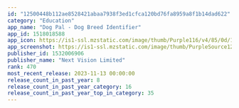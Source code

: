 ```yaml
---
id: "12500448b112ae8528421abaa7938f3ed1cfca120bd76fa8959a8f1b14dad622"
category: "Education"
app_name: "Dog Pal - Dog Breed Identifier"
app_id: 1518018588
app_icon: https://is1-ssl.mzstatic.com/image/thumb/Purple116/v4/85/0d/1e/850d1e6f-cd32-8ce5-218d-b1f51307314d/AppIcon-0-0-1x_U007emarketing-0-7-0-85-220.png/1024x1024bb.png
app_screenshot: https://is1-ssl.mzstatic.com/image/thumb/PurpleSource126/v4/06/e4/1f/06e41f6f-07be-fc4c-1b7c-02c10cae14d0/9e825c44-a2b3-4e21-a90c-e18fd1724a0b_X-1.jpg/1242x2688bb.png
publisher_id: 1532006906
publisher_name: "Next Vision Limited"
rank: 470
most_recent_release: 2023-11-13 00:00:00
release_count_in_past_year: 8
release_count_in_past_year_category: 16
release_count_in_past_year_top_in_category: 35
---
```


